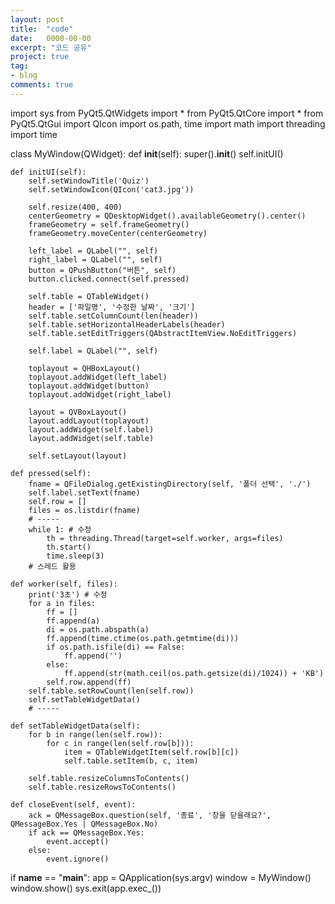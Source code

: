 ```yaml
---
layout: post
title:  "code"
date:   0000-00-00
excerpt: "코드 공유"
project: true
tag:
- blog
comments: true
---
```



import sys
from PyQt5.QtWidgets import *
from PyQt5.QtCore import *
from PyQt5.QtGui import QIcon
import os.path, time
import math
import threading
import time

class MyWindow(QWidget):
    def __init__(self):
        super().__init__()
        self.initUI()

    def initUI(self):
        self.setWindowTitle('Quiz')
        self.setWindowIcon(QIcon('cat3.jpg'))

        self.resize(400, 400)
        centerGeometry = QDesktopWidget().availableGeometry().center()
        frameGeometry = self.frameGeometry()
        frameGeometry.moveCenter(centerGeometry)

        left_label = QLabel("", self)
        right_label = QLabel("", self)
        button = QPushButton("버튼", self)
        button.clicked.connect(self.pressed)

        self.table = QTableWidget()
        header = ['파일명', '수정한 날짜', '크기']
        self.table.setColumnCount(len(header))
        self.table.setHorizontalHeaderLabels(header)
        self.table.setEditTriggers(QAbstractItemView.NoEditTriggers)

        self.label = QLabel("", self)

        toplayout = QHBoxLayout()
        toplayout.addWidget(left_label)
        toplayout.addWidget(button)
        toplayout.addWidget(right_label)

        layout = QVBoxLayout()
        layout.addLayout(toplayout)
        layout.addWidget(self.label)
        layout.addWidget(self.table)

        self.setLayout(layout)

    def pressed(self):
        fname = QFileDialog.getExistingDirectory(self, '폴더 선택', './')
        self.label.setText(fname)
        self.row = []
        files = os.listdir(fname)
        # -----
        while 1: # 수정
            th = threading.Thread(target=self.worker, args=files)
            th.start()
            time.sleep(3)
        # 스레드 활용

    def worker(self, files):
        print('3초') # 수정
        for a in files:
            ff = []
            ff.append(a)
            di = os.path.abspath(a)
            ff.append(time.ctime(os.path.getmtime(di)))
            if os.path.isfile(di) == False:
                ff.append('')
            else:
                ff.append(str(math.ceil(os.path.getsize(di)/1024)) + 'KB')
            self.row.append(ff)
        self.table.setRowCount(len(self.row))
        self.setTableWidgetData()
        # -----

    def setTableWidgetData(self):
        for b in range(len(self.row)):
            for c in range(len(self.row[b])):
                item = QTableWidgetItem(self.row[b][c])
                self.table.setItem(b, c, item)

        self.table.resizeColumnsToContents()
        self.table.resizeRowsToContents()

    def closeEvent(self, event):
        ack = QMessageBox.question(self, '종료', '창을 닫을래요?', QMessageBox.Yes | QMessageBox.No)
        if ack == QMessageBox.Yes:
            event.accept()
        else:
            event.ignore()

if __name__ == "__main__":
    app = QApplication(sys.argv)
    window = MyWindow()
    window.show()
    sys.exit(app.exec_())
